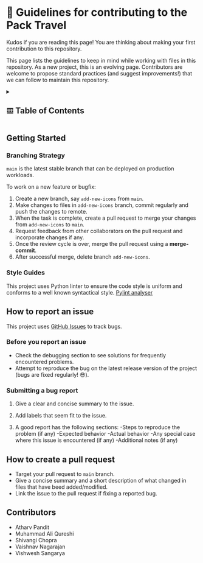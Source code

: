 # 📒 Guidelines for contributing to the Pack Travel

Kudos if you are reading this page! You are thinking about making your first contribution to this repository. 

This page lists the guidelines to keep in mind while working with files in this repository. As a new project, this is an evolving page. Contributors are welcome to propose standard practices (and suggest improvements!) that we can follow to maintain this repository.

<details>
  <summary><h2>𝌞 Table of Contents</h2></summary>
  <p>
  
-   [Getting Started](#getting-started)
    -   [Branching Strategy](#branching-strategy)
    -   [Style Guides](#style-guides)

-   [How to report an issue?](#how-to-report-an-issue)
    
-   [How to create a pull request?](#how-to-create-a-pull-request)
    
-   [Contributors](#contributors)

  </p>
</details>

## Getting Started
### Branching Strategy
`main` is the latest stable branch that can be deployed on production workloads.

To work on a new feature or bugfix:
1.  Create a new branch, say `add-new-icons` from `main`.
2.  Make changes to files in `add-new-icons` branch, commit regularly and push the changes to remote.
3.  When the task is complete, create a pull request to merge your changes from `add-new-icons` to `main`. 
4.  Request feedback from other collaborators on the pull request and incorporate changes if any.
5.  Once the review cycle is over, merge the pull request using a **merge-commit**.
6.  After successful merge, delete branch `add-new-icons`.

### Style Guides
This project uses Python linter to ensure the code style is uniform and conforms to a well known syntactical style. [Pylint analyser](https://pylint.pycqa.org/en/latest/)

## How to report an issue 
This project uses [GitHub Issues](https://github.com/VSangarya/PackTravel/issues) to track bugs. 

### Before you report an issue
-   Check the debugging section to see solutions for frequently encountered problems.
-   Attempt to reproduce the bug on the latest release version of the project (bugs are fixed regularly! 😎).

### Submitting a bug report
1.  Give a clear and concise summary to the issue.

2.  Add labels that seem fit to the issue.

3.  A good report has the following sections:
   -Steps to reproduce the problem (if any)
   -Expected behavior
   -Actual behavior
   -Any special case where this issue is encountered (if any)
   -Additional notes (if any)

## How to create a pull request
-   Target your pull request to `main` branch.
-   Give a concise summary and a short description of what changed in files that have beed added/modified.
-   Link the issue to the pull request if fixing a reported bug.

## Contributors
-  Atharv Pandit
-  Muhammad Ali Qureshi
-  Shivangi Chopra
-  Vaishnav Nagarajan
-  Vishwesh Sangarya
